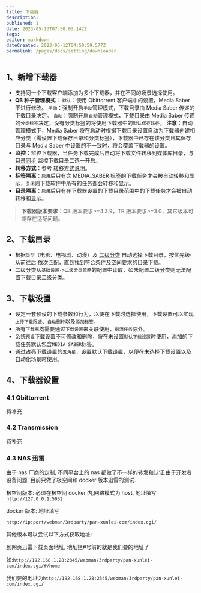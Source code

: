 ```yaml
---
title: 下载器
description:
published: 1
date: 2023-05-13T07:50:03.142Z
tags:
editor: markdown
dateCreated: 2023-05-12T04:50:59.577Z
permalink: /pages/docs/setting/downloader
---
```


## 1、新增下载器

- 支持同一个下载客户端添加为多个下载器，并在不同的场景选择使用。
- **QB 种子管理模式**：
  `默认`：使用 Qbittorrent 客户端中的设置，Media Saber 不进行修改。
  `手动`：强制开启`手动`管理模式，下载目录由 Media Saber 传递的下载目录决定。
  `自动`：强制开启`自动`管理模式，下载目录由 Media Saber 传递的`分类标签`决定，没有分类标签的将使用下载器中的`默认保存路径`。
  **注意**：自动管理模式下，Media Saber 将在启动时根据下载目录设置自动为下载器创建相应分类（需设置下载保存目录和分类标签），下载器中已存在该分类且其保存目录与 Media Saber 中设置的不一致时，将会覆盖下载器的设置。
- **监控**：监控下载器，当任务下载完成后自动将下载文件转移到媒体库目录，与 [目录同步](/目录同步) 监控下载目录二选一开启。
- **转移方式**：参考 [转移方式说明](/pages/docs/other/glossary/#转移方式)。
- **标签隔离**：`启用`后只有含 MEDIA_SABER 标签的下载任务才会被自动转移和显示，`关闭`则下载软件中所有的任务都会转移和显示。
- **目录隔离**：`启用`后只有在下载器设置的下载目录范围中的下载任务才会被自动转移和显示。

> **下载器版本要求**：QB 版本要求>=4.3.9，TR 版本要求>=3.0，其它版本可能存在适配问题。

## 2、下载目录

- 根据`类型`（电影、电视剧、动漫）及 [二级分类](/pages/docs/setting/base/#媒体) 自动选择下载目录，按优先级·从前往后·依次匹配，直到找到符合条件及空间要求的目录下载。
- 二级分类从`基础设置->二级分类策略`的配置中读取，如未配置二级分类则无法配置下载目录二级分类。

## 3、下载设置

- 设定一套预设的下载参数和行为，以便在下载时选择使用，下载设置可以实现`上传下载限速`、`自动删种`以及`添加标签`。
- 所有`下载器`均需要通过`下载设置`来关联使用，`刷流任务`除外。
- 系统`预设`下载设置不可修改和删除，将在未设置`默认下载设置`时使用，添加的下载任务默认包含`MEDIA_SABER`标签。
- 通过占亮下载设置的`五角星`，设置默认下载设置，以便在未选择下载设置以及自动化场景时使用。

## 4、下载器设置

### 4.1 Qbittorrent

待补充

### 4.2 Transmission

待补充

### 4.3 NAS 迅雷

由于 nas 厂商的定制, 不同平台上的 nas 都做了不一样的转发和认证.由于开发者设备问题, 目前只做了极空间和 docker 版本迅雷的测试.

极空间版本: 必须在极空间 docker 内,网络模式为 host, 地址填写 `http://127.0.0.1:5052`

docker 版本: 地址填写

`http://ip:port/webman/3rdparty/pan-xunlei-com/index.cgi/`

其他版本可以尝试以下方式获取地址:

到网页迅雷下载页面地址, 地址拦#号前的就是我们要的地址了

如:`http://192.168.1.28:2345/webman/3rdparty/pan-xunlei-com/index.cgi/#/home`

我们要的地址为`http://192.168.1.28:2345/webman/3rdparty/pan-xunlei-com/index.cgi/`
